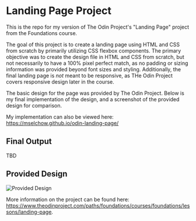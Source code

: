 # Landing Page Project

This is the repo for my version of The Odin Project's "Landing Page" project from the Foundations course.

The goal of this project is to create a landing page using HTML and CSS from scratch by primarily utilizing CSS flexbox components. The primary objective was to create the design file in HTML and CSS from scratch, but not necessarily to have a 100% pixel perfect match, as no padding or sizing information was provided beyond font sizes and styling. Additionally, the final landing page is _not_ meant to be responsive, as THe Odin Project covers responsive design later in the course.

The basic design for the page was provided by The Odin Project. Below is my final implementation of the design, and a screenshot of the provided design for comparison.

My implementation can also be viewed here: https://mselchow.github.io/odin-landing-page/

## Final Output

TBD

## Provided Design

![Provided Design](https://cdn.statically.io/gh/TheOdinProject/curriculum/main/foundations/html_css/project/odin-project.png)

More information on the project can be found here: https://www.theodinproject.com/paths/foundations/courses/foundations/lessons/landing-page.